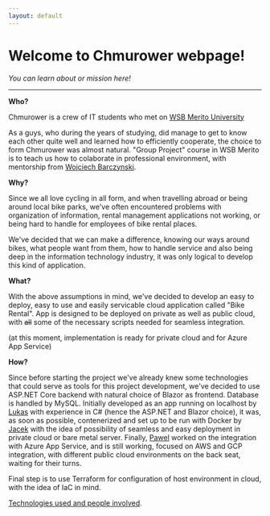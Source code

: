 ```yaml
---
layout: default
---
```


# Welcome to Chmurower webpage!
_You can learn about or mission here!_

* * *

**Who?**

Chmurower is a crew of IT students who met on [WSB Merito University](https://www.merito.pl/wroclaw/)

As a guys, who during the years of studying, did manage to get
to know each other quite well and learned how to efficiently
cooperate, the choice to form Chmurower was almost natural.
"Group Project" course in WSB Merito is to teach us how to
colaborate in professional environment, with mentorship 
from [Wojciech Barczynski](https://github.com/wojciech11/).

**Why?**

Since we all love cycling in all form, and when travelling
abroad or being around local bike parks, we've often encountered
problems with organization of information, rental management
applications not working, or being hard to handle for employees
of bike rental places.

We've decided that we can make a difference, knowing our ways
around bikes, what people want from them, how to handle service 
and also being deep in the information technology industry,
it was only logical to develop this kind of application.

**What?**

With the above assumptions in mind, we've decided to develop
an easy to deploy, easy to use and easily servicable cloud
application called "Bike Rental".
App is designed to be deployed on private as well as public cloud,
with ~~all~~ some of the necessary scripts needed for seamless
integration.

(at this moment, implementation is ready for private cloud
 and for Azure App Service)

**How?**

Since before starting the project we've already knew some
technologies that could serve as tools for this project development,
we've decided to use ASP.NET Core backend with natural choice of Blazor
as frontend. Database is handled by MySQL.
Initially developed as an app running on localhost by [Lukas](https://github.com/LukasZlocki)
with experience in C# (hence the ASP.NET and Blazor choice), it was,
as soon as possible, contenerized and set up to be run with Docker by
[Jacek](https://github.com/Jacek-Kapral) with the idea of possibility 
of seamless and easy deployment in private cloud or bare metal server.
Finally, [Pawel](https://github.com/PZ-wsb) worked on the integration
with Azure App Service, and is still working, focused on AWS and GCP
integration, with different public cloud environments on the back seat,
waiting for their turns.

Final step is to use Terraform for configuration of host environment
in cloud, with the idea of IaC in mind.




[Technologies used and people involved](./subpage.html).

